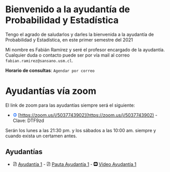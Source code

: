 [//]: <> (MAT032-2021-1)
# Bienvenido a la ayudantía de Probabilidad y Estadística 

Tengo el agrado de saludarlos y darles la bienvenida a la ayudantía de Probabilidad y Estadística, en este primer semestre del 2021 

Mi nombre es Fabián Ramírez y seré el profesor encargado de la ayudantía. Cualquier duda o contacto puede ser por vía mail al correo `fabian.ramirez@sansano.usm.cl`.

**Horario de consultas**: `Agendar por correo`

# Ayudantías vía zoom

El link de zoom para las ayudantías siempre será el siguiente:
 
* <img src="zoom_logo.svg" alt="drawing" width="12"/> [https://zoom.us/j/5037743902](https://zoom.us/j/5037743902) - Clave: DTF9zd

Serán los lunes a las 21:30 pm. y los sábados a las 10:00 am. siempre y cuando exista un certamen antes.

## Ayudantías 
* <img src="pdf_logo.svg" alt="drawing" width="12"/> [Ayudantía 1]() - <img src="pdf_logo.svg" alt="drawing" width="12"/> [Pauta Ayudantía 1]() - <img src="yt_logo.svg" alt="drawing" width="12"/> [Vídeo Ayudantía 1]() 

